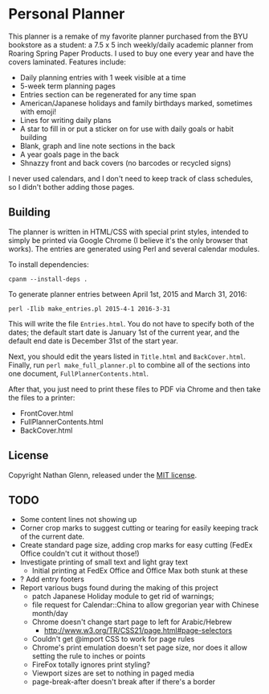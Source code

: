 # Personal Planner

This planner is a remake of my favorite planner purchased from the BYU bookstore as a student: a 7.5 x 5 inch weekly/daily academic planner from Roaring Spring Paper Products. I used to buy one every year and have the covers laminated. Features include:

* Daily planning entries with 1 week visible at a time
* 5-week term planning pages
* Entries section can be regenerated for any time span
* American/Japanese holidays and family birthdays marked, sometimes with emoji!
* Lines for writing daily plans
* A star to fill in or put a sticker on for use with daily goals or habit building
* Blank, graph and line note sections in the back
* A year goals page in the back
* Shnazzy front and back covers (no barcodes or recycled signs)

I never used calendars, and I don't need to keep track of class schedules, so I didn't bother adding those pages.

## Building

The planner is written in HTML/CSS with special print styles, intended to simply be printed via Google Chrome (I believe it's the only browser that works). The entries are generated using Perl and several calendar modules. 

To install dependencies:

    cpanm --install-deps .

To generate planner entries between April 1st, 2015 and March 31, 2016:

    perl -Ilib make_entries.pl 2015-4-1 2016-3-31

This will write the file `Entries.html`. You do not have to specify both of the dates; the default start date is January 1st of the current year, and the default end date is December 31st of the start year.

Next, you should edit the years listed in `Title.html` and `BackCover.html`. Finally, run `perl make_full_planner.pl` to combine all of the sections into one document, `FullPlannerContents.html`.

After that, you just need to print these files to PDF via Chrome and then take the files to a printer:

* FrontCover.html
* FullPlannerContents.html
* BackCover.html

## License

Copyright Nathan Glenn, released under the [MIT license](http://choosealicense.com/licenses/apache-2.0/).

## TODO
* Some content lines not showing up
* Corner crop marks to suggest cutting or tearing for easily keeping track of the current date.
* Create standard page size, adding crop marks for easy cutting (FedEx Office couldn't cut it without those!)
* Investigate printing of small text and light gray text
    - Initial printing at FedEx Office and Office Max both stunk at these
* ? Add entry footers
* Report various bugs found during the making of this project
    - patch Japanese Holiday module to get rid of warnings;
    - file request for Calendar::China to allow gregorian year with Chinese month/day
    - Chrome doesn't change start page to left for Arabic/Hebrew
        + http://www.w3.org/TR/CSS21/page.html#page-selectors
    - Couldn't get @import CSS to work for page rules
    - Chrome's print emulation doesn't set page size, nor does it allow setting the rule to inches or points
    - FireFox totally ignores print styling?
    - Viewport sizes are set to nothing in paged media
    - page-break-after doesn't break after if there's a border
